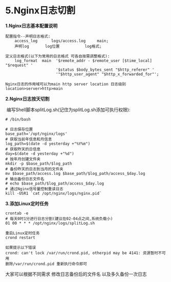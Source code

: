 # **5.Nginx日志切割**

**1.Nginx日志基本配置说明**

```
配置指令--声明日志格式:
    access_log      logs/access.log     main;   
    声明log       log位置           log格式;
 
定义日志格式(以下为常用的日志格式 可各自按需调整格式):
    log_format  main  '$remote_addr - $remote_user [$time_local] "$request" '
                      '$status $body_bytes_sent "$http_referer" '
                      '"$http_user_agent" "$http_x_forwarded_for"';
 
Nginx日志的作用域可以为main http server location 日志级别location>server>http>main
```



**2.Nginx日志按天切割**

​	编写Shell脚本splitLog.sh(记住为splitLog.sh添加可执行权限):

```
# /bin/bash
 
# 日志保存位置
base_path='/opt/nginx/logs'
# 获取当前年信息和月信息
log_path=$(date -d yesterday +"%Y%m")
# 获取昨天的日信息
day=$(date -d yesterday +"%d")
# 按年月创建文件夹
mkdir -p $base_path/$log_path
# 备份昨天的日志到当月的文件夹
mv $base_path/access.log $base_path/$log_path/access_$day.log
# 输出备份日志文件名
# echo $base_path/$log_path/access_$day.log
# 通过Nginx信号量控制重读日志
kill -USR1 `cat /opt/nginx/logs/nginx.pid`
```

**3.添加Linux定时任务**

```
crontab -e
# 每天0时1分进行日志分割(建议在02-04点之间,系统负载小)
01 00 * * * /opt/nginx/logs/splitLog.sh  
 
重启Linux定时任务
crond restart
 
如果提示以下错误
crond: can't lock /var/run/crond.pid, otherpid may be 4141: 资源暂时不可用
删除/var/run/crond.pid 重新执行命令即可
```

大家可以根据不同需求 修改日志备份后的文件名 以及多久备份一次日志